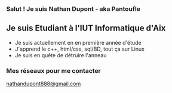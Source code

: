 ### Salut ! Je suis Nathan Dupont - aka Pantoufle

## Je suis Etudiant à l'IUT Informatique d'Aix
- Je suis actuellement en en première année d'étude
- J'apprend le c++, html/css, sql/BD, tout ça sur Linux
- Je suis en quête de détruire l'anneau

### Mes réseaux pour me contacter

nathandupont888@gmail.com

<br />
<br />

[youtube]: https://www.youtube.com/channel/UCkRSX0i62PVmDCsYFOvvU1A


